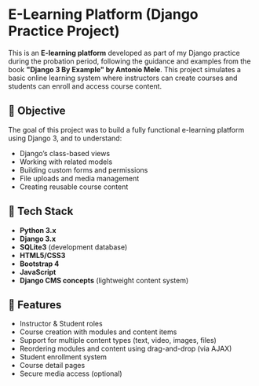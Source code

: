 # E-Learning Platform (Django Practice Project)

This is an **E-learning platform** developed as part of my Django practice during the probation period, following the guidance and examples from the book **"Django 3 By Example" by Antonio Mele**. This project simulates a basic online learning system where instructors can create courses and students can enroll and access course content.

## 🎯 Objective

The goal of this project was to build a fully functional e-learning platform using Django 3, and to understand:

- Django’s class-based views
- Working with related models
- Building custom forms and permissions
- File uploads and media management
- Creating reusable course content

## 🔧 Tech Stack

- **Python 3.x**
- **Django 3.x**
- **SQLite3** (development database)
- **HTML5/CSS3**
- **Bootstrap 4**
- **JavaScript**
- **Django CMS concepts** (lightweight content system)

## 🚀 Features

- Instructor & Student roles
- Course creation with modules and content items
- Support for multiple content types (text, video, images, files)
- Reordering modules and content using drag-and-drop (via AJAX)
- Student enrollment system
- Course detail pages
- Secure media access (optional)
